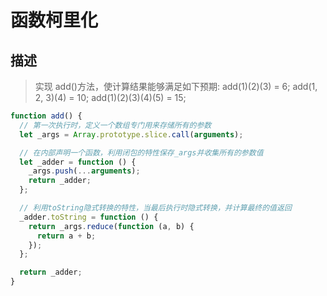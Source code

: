 # 函数柯里化

## 描述

> 实现 add()方法，使计算结果能够满足如下预期:
> add(1)(2)(3) = 6;
> add(1, 2, 3)(4) = 10;
> add(1)(2)(3)(4)(5) = 15;

```js
function add() {
  // 第一次执行时，定义一个数组专门用来存储所有的参数
  let _args = Array.prototype.slice.call(arguments);

  // 在内部声明一个函数，利用闭包的特性保存_args并收集所有的参数值
  let _adder = function () {
    _args.push(...arguments);
    return _adder;
  };

  // 利用toString隐式转换的特性，当最后执行时隐式转换，并计算最终的值返回
  _adder.toString = function () {
    return _args.reduce(function (a, b) {
      return a + b;
    });
  };

  return _adder;
}
```
